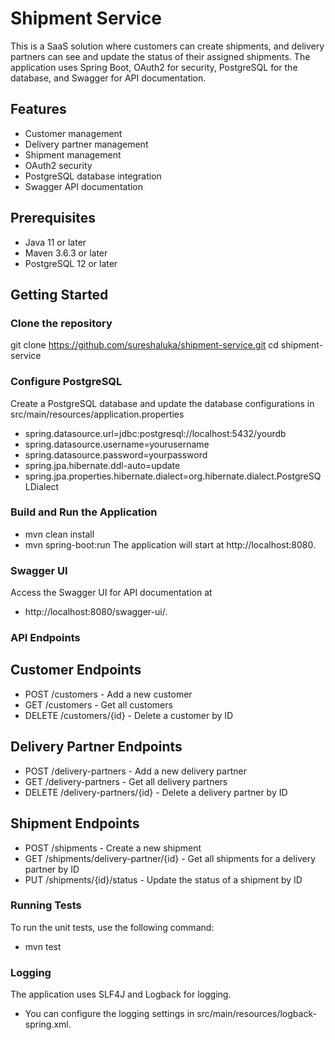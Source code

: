 # Shipment Service

This is a SaaS solution where customers can create shipments, and delivery partners can see and update the status of their assigned shipments. The application uses Spring Boot, OAuth2 for security, PostgreSQL for the database, and Swagger for API documentation.

## Features

- Customer management
- Delivery partner management
- Shipment management
- OAuth2 security
- PostgreSQL database integration
- Swagger API documentation

## Prerequisites

- Java 11 or later
- Maven 3.6.3 or later
- PostgreSQL 12 or later

## Getting Started

### Clone the repository
 
git clone https://github.com/sureshaluka/shipment-service.git
cd shipment-service


###  Configure PostgreSQL
Create a PostgreSQL database and update the database configurations in src/main/resources/application.properties
- spring.datasource.url=jdbc:postgresql://localhost:5432/yourdb
- spring.datasource.username=yourusername
- spring.datasource.password=yourpassword
- spring.jpa.hibernate.ddl-auto=update
- spring.jpa.properties.hibernate.dialect=org.hibernate.dialect.PostgreSQLDialect

### Build and Run the Application 
- mvn clean install
- mvn spring-boot:run
The application will start at http://localhost:8080.

### Swagger UI
Access the Swagger UI for API documentation at 
- http://localhost:8080/swagger-ui/.

### API Endpoints
## Customer Endpoints
- POST /customers - Add a new customer
- GET /customers - Get all customers
- DELETE /customers/{id} - Delete a customer by ID

## Delivery Partner Endpoints
- POST /delivery-partners - Add a new delivery partner
- GET /delivery-partners - Get all delivery partners
- DELETE /delivery-partners/{id} - Delete a delivery partner by ID

## Shipment Endpoints
- POST /shipments - Create a new shipment
- GET /shipments/delivery-partner/{id} - Get all shipments for a delivery partner by ID
- PUT /shipments/{id}/status - Update the status of a shipment by ID

### Running Tests
To run the unit tests, use the following command: 
- mvn test

### Logging
The application uses SLF4J and Logback for logging.
- You can configure the logging settings in src/main/resources/logback-spring.xml.

